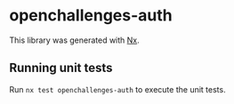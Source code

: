 # openchallenges-auth

This library was generated with [Nx](https://nx.dev).

## Running unit tests

Run `nx test openchallenges-auth` to execute the unit tests.
